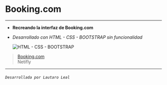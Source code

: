 # **Booking.com**
------------
- **Recreando la interfaz de Booking.com**
- *Desarrollado con HTML - CSS - BOOTSTRAP sin funcionalidad*  

     ![HTML - CSS - BOOTSTRAP](https://camo.githubusercontent.com/0961994f19342d997d301a1d66a026cad9a44e1c4f76a2b02b1b9b1c022ab30f/68747470733a2f2f656e637279707465642d74626e302e677374617469632e636f6d2f696d616765733f713d74626e3a414e643947635256383144454b456e51584338482d58534d475f34714d4b49527a38457361785f4346412673 "HTML - CSS - BOOTSTRAP")
> [Booking.com](https://booking-lldp.netlify.app/ "Booking.com")
> <br>
>   Netifly
------------
###### ` Desarrollada por Lautaro Leal `

